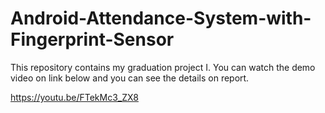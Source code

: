 # Android-Attendance-System-with-Fingerprint-Sensor

This repository contains my graduation project I. You can watch the demo video on link below and you can see the details on report.

https://youtu.be/FTekMc3_ZX8
